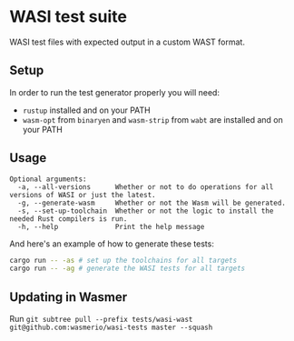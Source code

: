# WASI test suite

WASI test files with expected output in a custom WAST format.

## Setup

In order to run the test generator properly you will need:

- `rustup` installed and on your PATH
- `wasm-opt` from `binaryen` and `wasm-strip` from `wabt` are installed and on your PATH

## Usage

```
Optional arguments:
  -a, --all-versions      Whether or not to do operations for all versions of WASI or just the latest.
  -g, --generate-wasm     Whether or not the Wasm will be generated.
  -s, --set-up-toolchain  Whether or not the logic to install the needed Rust compilers is run.
  -h, --help              Print the help message
```

And here's an example of how to generate these tests:

```bash
cargo run -- -as # set up the toolchains for all targets
cargo run -- -ag # generate the WASI tests for all targets
```

## Updating in Wasmer

Run
`git subtree pull --prefix tests/wasi-wast git@github.com:wasmerio/wasi-tests master --squash`
